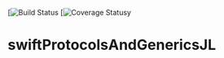 [![Build Status](https://travis-ci.org/jlmari/swiftProtocolsAndGenericsJL.svg?branch=master)
[![Coverage Status](https://travis-ci.org/jlmari/swiftProtocolsAndGenericsJL.svg?branch=master)y


# swiftProtocolsAndGenericsJL
